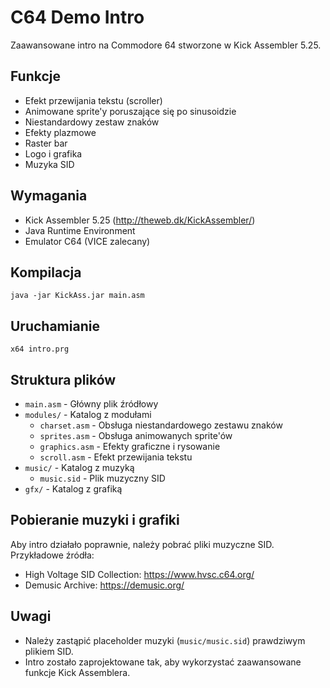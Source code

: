 # C64 Demo Intro

Zaawansowane intro na Commodore 64 stworzone w Kick Assembler 5.25.

## Funkcje

* Efekt przewijania tekstu (scroller)
* Animowane sprite'y poruszające się po sinusoidzie
* Niestandardowy zestaw znaków
* Efekty plazmowe
* Raster bar
* Logo i grafika
* Muzyka SID

## Wymagania

* Kick Assembler 5.25 (http://theweb.dk/KickAssembler/)
* Java Runtime Environment
* Emulator C64 (VICE zalecany)

## Kompilacja

```
java -jar KickAss.jar main.asm
```

## Uruchamianie

```
x64 intro.prg
```

## Struktura plików

* `main.asm` - Główny plik źródłowy
* `modules/` - Katalog z modułami
  * `charset.asm` - Obsługa niestandardowego zestawu znaków
  * `sprites.asm` - Obsługa animowanych sprite'ów
  * `graphics.asm` - Efekty graficzne i rysowanie
  * `scroll.asm` - Efekt przewijania tekstu
* `music/` - Katalog z muzyką
  * `music.sid` - Plik muzyczny SID
* `gfx/` - Katalog z grafiką

## Pobieranie muzyki i grafiki

Aby intro działało poprawnie, należy pobrać pliki muzyczne SID. Przykładowe źródła:

* High Voltage SID Collection: https://www.hvsc.c64.org/
* Demusic Archive: https://demusic.org/

## Uwagi

* Należy zastąpić placeholder muzyki (`music/music.sid`) prawdziwym plikiem SID.
* Intro zostało zaprojektowane tak, aby wykorzystać zaawansowane funkcje Kick Assemblera. 